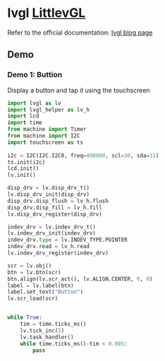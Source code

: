 lvgl [LittlevGL](https://littlevgl.com/)
===========

Refer to the official documentation: [lvgl blog page](https://blog.littlevgl.com/2019-02-20/micropython-bindings)

## Demo

### Demo 1: Buttion

Display a button and tap it using the touchscreen

```python
import lvgl as lv
import lvgl_helper as lv_h
import lcd
import time
from machine import Timer
from machine import I2C
import touchscreen as ts
   
i2c = I2C(I2C.I2C0, freq=400000, scl=30, sda=31)
ts.init(i2c)
lcd.init()
lv.init()

disp_drv = lv.disp_drv_t()
lv.disp_drv_init(disp_drv)
disp_drv.disp_flush = lv_h.flush
disp_drv.disp_fill = lv_h.fill
lv.disp_drv_register(disp_drv)

indev_drv = lv.indev_drv_t()
lv.indev_drv_init(indev_drv) 
indev_drv.type = lv.INDEV_TYPE.POINTER
indev_drv.read = lv_h.read
lv.indev_drv_register(indev_drv)

scr = lv.obj()
btn = lv.btn(scr)
btn.align(lv.scr_act(), lv.ALIGN.CENTER, 0, 0)
label = lv.label(btn)
label.set_text("Button")
lv.scr_load(scr)


while True:
	tim = time.ticks_ms()
	lv.tick_inc(5)
	lv.task_handler()
	while time.ticks_ms()-tim < 0.005:
		pass

```
